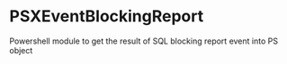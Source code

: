# PSXEventBlockingReport
Powershell module to get the result of SQL blocking report event  into PS object
